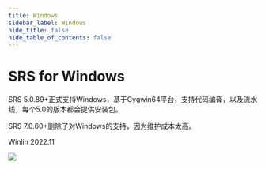 ```yaml
---
title: Windows
sidebar_label: Windows
hide_title: false
hide_table_of_contents: false
---
```


# SRS for Windows

SRS 5.0.89+正式支持Windows，基于Cygwin64平台，支持代码编译，以及流水线，每个5.0的版本都会提供安装包。

SRS 7.0.60+删除了对Windows的支持，因为维护成本太高。

Winlin 2022.11

![](https://ossrs.net/gif/v1/sls.gif?site=ossrs.net&path=/lts/doc/zh/v7/windows)


